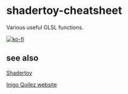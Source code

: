 # shadertoy-cheatsheet
Various useful GLSL functions.

[![ko-fi](https://ko-fi.com/img/githubbutton_sm.svg)](https://ko-fi.com/O5O31JYZ4)

## see also
[Shadertoy](https://www.shadertoy.com/)

[Inigo Quilez website](https://www.iquilezles.org/)
